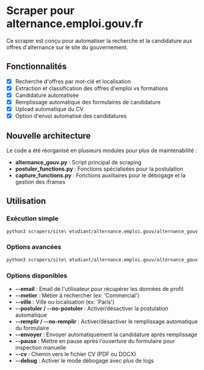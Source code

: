 # Scraper pour alternance.emploi.gouv.fr

Ce scraper est conçu pour automatiser la recherche et la candidature aux offres d'alternance sur le site du gouvernement.

## Fonctionnalités

- [x] Recherche d'offres par mot-clé et localisation
- [x] Extraction et classification des offres d'emploi vs formations
- [x] Candidature automatisée
- [x] Remplissage automatique des formulaires de candidature
- [x] Upload automatique du CV
- [x] Option d'envoi automatisé des candidatures

## Nouvelle architecture

Le code a été réorganisé en plusieurs modules pour plus de maintenabilité :

- **alternance_gouv.py** : Script principal de scraping
- **postuler_functions.py** : Fonctions spécialisées pour la postulation
- **capture_functions.py** : Fonctions auxiliaires pour le débogage et la gestion des iframes

## Utilisation

### Exécution simple

```bash
python3 scrapers/site\ etudiant/alternance.emploi.gouv/alternance_gouv.py
```

### Options avancées

```bash
python3 scrapers/site\ etudiant/alternance.emploi.gouv/alternance_gouv.py --metier "Commercial" --ville "Paris" --postuler --remplir --cv "~/Documents/Mon_CV.pdf"
```

### Options disponibles

- **--email** : Email de l'utilisateur pour récupérer les données de profil
- **--metier** : Métier à rechercher (ex: 'Commercial')
- **--ville** : Ville ou localisation (ex: 'Paris')
- **--postuler / --no-postuler** : Activer/désactiver la postulation automatique
- **--remplir / --no-remplir** : Activer/désactiver le remplissage automatique du formulaire
- **--envoyer** : Envoyer automatiquement la candidature après remplissage
- **--pause** : Mettre en pause après l'ouverture du formulaire pour inspection manuelle
- **--cv** : Chemin vers le fichier CV (PDF ou DOCX)
- **--debug** : Activer le mode débogage avec plus de logs
